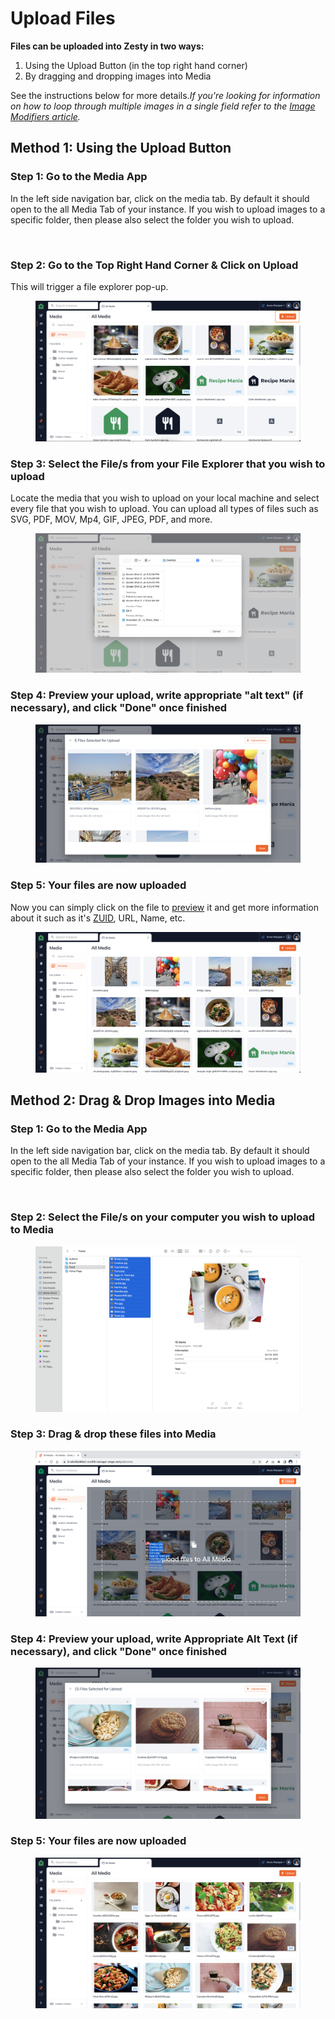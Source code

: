 # Upload Files

**Files can be uploaded into Zesty in two ways:**

1. Using the Upload Button (in the top right hand corner)
2. By dragging and dropping images into Media

See the instructions below for more details._If you're looking for information on how to loop through multiple images in a single field refer to the_ [_Image Modifiers article_](https://zesty.org/services/web-engine/introduction-to-parsley/image-modifiers#looping-through-multiple-images-in-a-media-field)_._

## Method 1: Using the Upload Button

### Step 1: Go to the Media App

In the left side navigation bar, click on the media tab. By default it should open to the all Media Tab of your instance. If you wish to upload images to a specific folder, then please also select the folder you wish to upload.

<figure><img src="https://files.gitbook.com/v0/b/gitbook-x-prod.appspot.com/o/spaces%2F-LKUXrO8I7u5ufn3Lefn%2Fuploads%2FxK7hAme2xyOJQzuvWZqq%2FScreen%20Shot%202022-10-26%20at%203.24.45%20PM.png?alt=media&#x26;token=73e3c2bc-474e-4f18-ae9f-a2fb3effffbd" alt=""><figcaption></figcaption></figure>

### Step 2: Go to the Top Right Hand Corner & Click on Upload

This will trigger a file explorer pop-up.

<figure><img src="../../../../.gitbook/assets/Screen Shot 2022-10-26 at 4.43.47 PM.png" alt=""><figcaption></figcaption></figure>

### Step 3: Select the File/s from your File Explorer that you wish to upload

Locate the media that you wish to upload on your local machine and select every file that you wish to upload. You can upload all types of files such as SVG, PDF, MOV, Mp4, GIF, JPEG, PDF, and more.

<figure><img src="../../../../.gitbook/assets/Screen Shot 2022-10-26 at 4.44.27 PM.png" alt=""><figcaption></figcaption></figure>

### Step 4: Preview your upload, write appropriate "alt text" (if necessary), and click "Done" once finished

<figure><img src="../../../../.gitbook/assets/Screen Shot 2022-10-26 at 4.45.10 PM.png" alt=""><figcaption></figcaption></figure>

### Step 5: Your files are now uploaded

Now you can simply click on the file to [preview](preview-file.md) it and get more information about it such as it's [ZUID](get-file-zuid.md), URL, Name, etc.&#x20;

<figure><img src="../../../../.gitbook/assets/Screen Shot 2022-10-26 at 4.45.54 PM.png" alt=""><figcaption></figcaption></figure>

## Method 2: Drag & Drop Images into Media

### Step 1: Go to the Media App

In the left side navigation bar, click on the media tab. By default it should open to the all Media Tab of your instance. If you wish to upload images to a specific folder, then please also select the folder you wish to upload.



<figure><img src="https://files.gitbook.com/v0/b/gitbook-x-prod.appspot.com/o/spaces%2F-LKUXrO8I7u5ufn3Lefn%2Fuploads%2FxK7hAme2xyOJQzuvWZqq%2FScreen%20Shot%202022-10-26%20at%203.24.45%20PM.png?alt=media&#x26;token=73e3c2bc-474e-4f18-ae9f-a2fb3effffbd" alt=""><figcaption></figcaption></figure>

### Step 2: Select the File/s on your computer you wish to upload to Media

<figure><img src="../../../../.gitbook/assets/Screen Shot 2022-10-26 at 4.47.13 PM.png" alt=""><figcaption></figcaption></figure>

### Step 3: Drag & drop these files into Media

<figure><img src="../../../../.gitbook/assets/Screen Shot 2022-10-26 at 4.48.03 PM.png" alt=""><figcaption></figcaption></figure>

### Step 4: Preview your upload, write Appropriate Alt Text (if necessary), and click "Done" once finished

<figure><img src="../../../../.gitbook/assets/Screen Shot 2022-10-26 at 4.48.54 PM.png" alt=""><figcaption></figcaption></figure>

### Step 5: Your files are now uploaded

<figure><img src="../../../../.gitbook/assets/Screen Shot 2022-10-26 at 4.50.30 PM.png" alt=""><figcaption></figcaption></figure>
